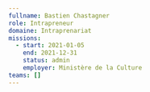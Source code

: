 ```yaml
---
fullname: Bastien Chastagner
role: Intrapreneur
domaine: Intraprenariat
missions:
  - start: 2021-01-05
    end: 2021-12-31
    status: admin
    employer: Ministère de la Culture
teams: []
---
```

